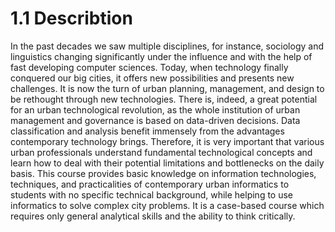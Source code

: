 # 1.1 Describtion

In the past decades we saw multiple disciplines, for instance, sociology and linguistics changing significantly under the influence and with the help of fast developing computer sciences. Today, when technology finally conquered our big cities, it offers new possibilities and presents new challenges. It is now the turn of urban planning, management, and design to be rethought through new technologies. There is, indeed, a great potential for an urban technological revolution, as the whole institution of urban management and governance is based on data-driven decisions. Data classification and analysis benefit immensely from the advantages contemporary technology brings. Therefore, it is very important that various urban professionals understand fundamental technological concepts and learn how to deal with their potential limitations and bottlenecks on the daily basis.
This course provides basic knowledge on information technologies, techniques, and practicalities of contemporary urban informatics to students with no specific technical background, while helping to use informatics to solve complex city problems. It is a case-based course which requires only general analytical skills and the ability to think critically. 